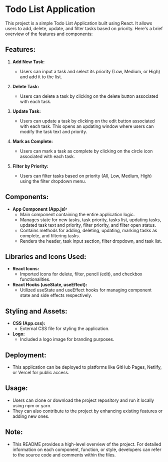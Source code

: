 # Todo List Application

This project is a simple Todo List Application built using React. It allows users to add, delete, update, and filter tasks based on priority. Here's a brief overview of the features and components:

## Features:

1. **Add New Task:**
   - Users can input a task and select its priority (Low, Medium, or High) and add it to the list.

2. **Delete Task:**
   - Users can delete a task by clicking on the delete button associated with each task.

3. **Update Task:**
   - Users can update a task by clicking on the edit button associated with each task. This opens an updating window where users can modify the task text and priority.

4. **Mark as Complete:**
   - Users can mark a task as complete by clicking on the circle icon associated with each task.

5. **Filter by Priority:**
   - Users can filter tasks based on priority (All, Low, Medium, High) using the filter dropdown menu.

## Components:

- **App Component (App.js):**
  - Main component containing the entire application logic.
  - Manages state for new tasks, task priority, tasks list, updating tasks, updated task text and priority, filter priority, and filter open status.
  - Contains methods for adding, deleting, updating, marking tasks as complete, and filtering tasks.
  - Renders the header, task input section, filter dropdown, and task list.

## Libraries and Icons Used:

- **React Icons:**
  - Imported icons for delete, filter, pencil (edit), and checkbox functionalities.
- **React Hooks (useState, useEffect):**
  - Utilized useState and useEffect hooks for managing component state and side effects respectively.

## Styling and Assets:

- **CSS (App.css):**
  - External CSS file for styling the application.
- **Logo:**
  - Included a logo image for branding purposes.

## Deployment:

- This application can be deployed to platforms like GitHub Pages, Netlify, or Vercel for public access.

## Usage:

- Users can clone or download the project repository and run it locally using npm or yarn.
- They can also contribute to the project by enhancing existing features or adding new ones.

## Note:

- This README provides a high-level overview of the project. For detailed information on each component, function, or style, developers can refer to the source code and comments within the files.
